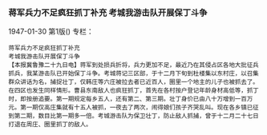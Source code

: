 ### 蒋军兵力不足疯狂抓丁补充  考城我游击队开展保丁斗争

1947-01-30
第1版()
专栏：

    蒋军兵力不足疯狂抓丁补充
    考城我游击队开展保丁斗争
    【本报冀鲁豫二十九日电】蒋军到处损兵折将，兵力更加不足，最近乃在其侵占区各地大批征兵抓兵，我某游击队已开始保丁斗争。考城蒋记三区部，于十二月下旬到杜楼集以东村庄，以召集群众讲话为名，捕捉壮丁，仅韩庄等六庄被拉去者已近百人，圈里一个地主的儿子也被抓去了。在四区也发生同样情形。曹县东南敌人也疯狂抓丁，首先在各村按户登记年龄身材高低等，抓丁时，即按册追要。第一期规定每乡五人，还有第二、第三期。壮丁身价已由八十万增到一百万元。第一期仅高庄集就有十五人被抓，一夜去了两次，闹得娘们孩子齐哭乱叫。现在各乡镇已征到第二期，数目比第一期多一倍。考城游击队为保卫壮丁，防止敌人抓捕，曾于十二月二十七日打退在周庄、圈里抓丁的敌人。
